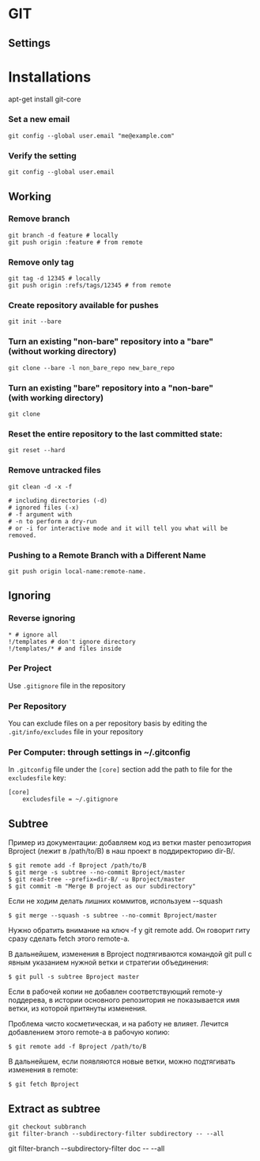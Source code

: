 # GIT

## Settings

# Installations

  apt-get install git-core

### Set a new email

    git config --global user.email "me@example.com"

### Verify the setting

    git config --global user.email

## Working

### Remove branch

    git branch -d feature # locally
    git push origin :feature # from remote

### Remove only tag

    git tag -d 12345 # locally
    git push origin :refs/tags/12345 # from remote

### Create repository available for pushes

    git init --bare

<h3> Turn an existing "non-bare" repository into a "bare"<br/>
(without working directory)</h3>

    git clone --bare -l non_bare_repo new_bare_repo

<h3>Turn an existing "bare" repository into a "non-bare" <br/>
(with working directory)</h3>

    git clone

### Reset the entire repository to the last committed state:

    git reset --hard

### Remove untracked files

    git clean -d -x -f

    # including directories (-d)
    # ignored files (-x)
    # -f argument with
    # -n to perform a dry-run
    # or -i for interactive mode and it will tell you what will be removed.

### Pushing to a Remote Branch with a Different Name

    git push origin local-name:remote-name.

## Ignoring

### Reverse ignoring

    * # ignore all
    !/templates # don't ignore directory
    !/templates/* # and files inside

### Per Project

Use `.gitignore` file in the repository

### Per Repository

You can exclude files on a per repository basis by editing the
`.git/info/excludes` file in your repository

### Per Computer: through settings in ~/.gitconfig


In `.gitconfig` file under the `[core]` section add the path to file for
the `excludesfile` key:

    [core]
        excludesfile = ~/.gitignore

## Subtree

Пример из документации: добавляем код из ветки master репозитория Bproject
(лежит в /path/to/B) в наш проект в поддиректорию dir-B/.

    $ git remote add -f Bproject /path/to/B
    $ git merge -s subtree --no-commit Bproject/master
    $ git read-tree --prefix=dir-B/ -u Bproject/master
    $ git commit -m "Merge B project as our subdirectory"

Если не ходим делать лишних коммитов, используем --squash

    $ git merge --squash -s subtree --no-commit Bproject/master

Нужно обратить внимание на ключ -f у git remote add.
Он говорит гиту сразу сделать fetch этого remote-а.

В дальнейшем, изменения в Bproject подтягиваются командой git pull с явным
указанием нужной ветки и стратегии объединения:

    $ git pull -s subtree Bproject master


Если в рабочей копии не добавлен соответствующий remote-у поддерева, в истории
основного репозитория не показывается имя ветки, из которой притянуты изменения.

Проблема чисто косметическая, и на работу не влияет. Лечится добавлением этого
remote-а в рабочую копию:

    $ git remote add -f Bproject /path/to/B


В дальнейшем, если появляются новые ветки, можно подтягивать изменения в remote:

    $ git fetch Bproject

## Extract as subtree

    git checkout subbranch
    git filter-branch --subdirectory-filter subdirectory -- --all
git filter-branch --subdirectory-filter doc -- --all
